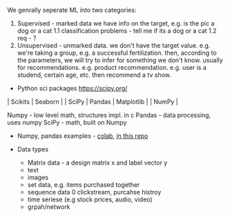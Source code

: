 
We genrally seperate ML into two categories: 
1. Supervised - marked data
   we have info on the target, e.g. is the pic a dog or a cat
   1.1 classification problems - tell me if its a dog or a cat
   1.2 req - ?
2. Unsupervised - unmarked data. we don't have the target value. e.g. 
   we're taking a group, e.g. a successful fertilization. 
   then, according to the parameters, we will try to infer for something we don't know.
   usually for recommendations. e.g. product recommendation.
   e.g. user is a studend, certain age, etc. then recommend a tv show. 
   
   
   
* Python sci packages
https://scipy.org/


|    Scikits   |     Seaborn  |
| SciPy | Pandas | Matplotlib |
|            NumPy            |

Numpy - low level math, structures impl. in c
Pandas - data processing, uses numpy
SciPy - math, built on Numpy

* Numpy, pandas examples - [colab](https://colab.research.google.com/drive/1kr2RX0Ffz01JYhG6p7LS1AVduyxQe2qN?usp=sharing), [in this repo](https://github.com/royby-cyberark/ml-course/blob/main/ml_course_day2_sci_libs.ipynb)

* Data types
  * Matrix data - a design matrix x and label vector y
  * text
  * images
  * set data, e.g. items purchased together
  * sequence data 0 clickstream, purcahse histroy
  * time seriese (e.g stock prices, audio, video)
  * grpah/network
  

  
  
